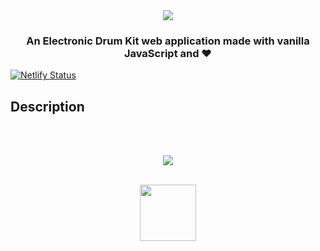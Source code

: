 <div align="center">
  <img src="https://github.com/michaelkolesidis/electronic-drumkit/blob/main/electronic-drumkit-screenshot.png" /><br> 
</div>
  
<h3 align="center">An Electronic Drum Kit web application made with vanilla JavaScript and ❤️ </h3>  

[![Netlify Status](https://api.netlify.com/api/v1/badges/f59a88ac-1e86-4717-9fda-77fbdf975ff4/deploy-status)](https://app.netlify.com/sites/electronic-drumkit-js/deploys)



## Description




[//]: # (Free Software)
<div align="center">
  <br>
  <br>

  <a href="https://github.com/michaelkolesidis/made-with-linux" target="_blank"><img src="https://upload.wikimedia.org/wikipedia/commons/thumb/f/f9/Made_with_Linux.png/240px-Made_with_Linux.png"></a>
</div>
<br>                                                      
<div align="center">
  <a href="https://endsoftwarepatents.org/innovating-without-patents"><img style="height: 90px;" src="https://static.fsf.org/nosvn/esp/logos/innovating-without-patents.svg"></a>
</div>

